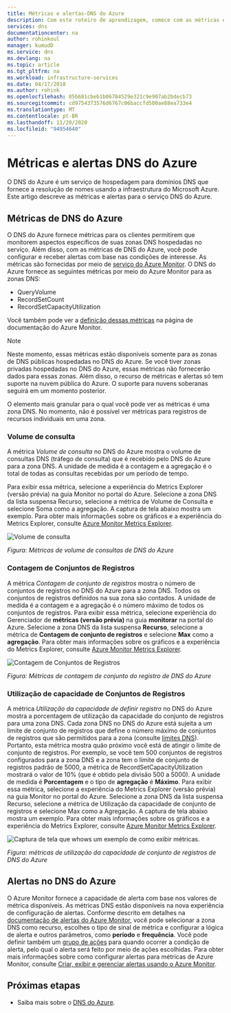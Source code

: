 ```yaml
---
title: Métricas e alertas-DNS do Azure
description: Com este roteiro de aprendizagem, comece com as métricas e os alertas de DNS do Azure.
services: dns
documentationcenter: na
author: rohinkoul
manager: kumudD
ms.service: dns
ms.devlang: na
ms.topic: article
ms.tgt_pltfrm: na
ms.workload: infrastructure-services
ms.date: 04/17/2018
ms.author: rohink
ms.openlocfilehash: 85b681cbeb1b06784529e321c9e907ab2bdecb73
ms.sourcegitcommit: cd9754373576d6767c06baccfd500ae88ea733e4
ms.translationtype: MT
ms.contentlocale: pt-BR
ms.lasthandoff: 11/20/2020
ms.locfileid: "94954640"
---
```

# <a name="azure-dns-metrics-and-alerts"></a>Métricas e alertas DNS do Azure
O DNS do Azure é um serviço de hospedagem para domínios DNS que fornece a resolução de nomes usando a infraestrutura do Microsoft Azure. Este artigo descreve as métricas e alertas para o serviço DNS do Azure.

## <a name="azure-dns-metrics"></a>Métricas de DNS do Azure

O DNS do Azure fornece métricas para os clientes permitirem que monitorem aspectos específicos de suas zonas DNS hospedadas no serviço. Além disso, com as métricas de DNS do Azure, você pode configurar e receber alertas com base nas condições de interesse. As métricas são fornecidas por meio de [serviço do Azure Monitor](../azure-monitor/index.yml). O DNS do Azure fornece as seguintes métricas por meio do Azure Monitor para as zonas DNS:

-   QueryVolume
-   RecordSetCount
-   RecordSetCapacityUtilization

Você também pode ver a [definição dessas métricas](../azure-monitor/platform/metrics-supported.md#microsoftnetworkdnszones) na página de documentação do Azure Monitor.
>[!NOTE]
> Neste momento, essas métricas estão disponíveis somente para as zonas de DNS públicas hospedadas no DNS do Azure. Se você tiver zonas privadas hospedadas no DNS do Azure, essas métricas não fornecerão dados para essas zonas. Além disso, o recurso de métricas e alertas só tem suporte na nuvem pública do Azure. O suporte para nuvens soberanas seguirá em um momento posterior. 

O elemento mais granular para o qual você pode ver as métricas é uma zona DNS. No momento, não é possível ver métricas para registros de recursos individuais em uma zona.

### <a name="query-volume"></a>Volume de consulta

A métrica *Volume de consulta* no DNS do Azure mostra o volume de consultas DNS (tráfego de consulta) que é recebido pelo DNS do Azure para a zona DNS. A unidade de medida é a contagem e a agregação é o total de todas as consultas recebidas por um período de tempo. 

Para exibir essa métrica, selecione a experiência do Metrics Explorer (versão prévia) na guia Monitor no portal do Azure. Selecione a zona DNS da lista suspensa Recurso, selecione a métrica de Volume de Consulta e selecione Soma como a agregação. A captura de tela abaixo mostra um exemplo.  Para obter mais informações sobre os gráficos e a experiência do Metrics Explorer, consulte [Azure Monitor Metrics Explorer](../azure-monitor/platform/metrics-charts.md).

![Volume de consulta](./media/dns-alerts-metrics/dns-metrics-query-volume.png)

*Figura: Métricas de volume de consultas de DNS do Azure*

### <a name="record-set-count"></a>Contagem de Conjuntos de Registros
A métrica *Contagem de conjunto de registros* mostra o número de conjuntos de registros no DNS do Azure para a zona DNS. Todos os conjuntos de registros definidos na sua zona são contados. A unidade de medida é a contagem e a agregação é o número máximo de todos os conjuntos de registros. Para exibir essa métrica, selecione experiência do Gerenciador de **métricas (versão prévia)** na guia **monitorar** na portal do Azure. Selecione a zona DNS da lista suspensa **Recurso**, selecione a métrica de **Contagem de conjunto de registros** e selecione **Max** como a **agregação**. Para obter mais informações sobre os gráficos e a experiência do Metrics Explorer, consulte [Azure Monitor Metrics Explorer](../azure-monitor/platform/metrics-charts.md). 

![Contagem de Conjuntos de Registros](./media/dns-alerts-metrics/dns-metrics-record-set-count.png)

*Figura: Métricas de contagem de conjunto do registro de DNS do Azure*


### <a name="record-set-capacity-utilization"></a>Utilização de capacidade de Conjuntos de Registros
A métrica *Utilização da capacidade de definir registro* no DNS do Azure mostra a porcentagem de utilização da capacidade do conjunto de registros para uma zona DNS. Cada zona DNS no DNS do Azure está sujeita a um limite de conjunto de registros que define o número máximo de conjuntos de registros que são permitidos para a zona (consulte [limites DNS](dns-zones-records.md#limits)). Portanto, esta métrica mostra quão próximo você está de atingir o limite de conjunto de registros. Por exemplo, se você tem 500 conjuntos de registros configurados para a zona DNS e a zona tem o limite de conjunto de registros padrão de 5000, a métrica de RecordSetCapacityUtilization mostrará o valor de 10% (que é obtido pela divisão 500 a 5000). A unidade de medida é **Porcentagem** e o tipo de **agregação** é **Máximo**. Para exibir essa métrica, selecione a experiência do Metrics Explorer (versão prévia) na guia Monitor no portal do Azure. Selecione a zona DNS da lista suspensa Recurso, selecione a métrica de Utilização da capacidade de conjunto de registros e selecione Max como a Agregação. A captura de tela abaixo mostra um exemplo. Para obter mais informações sobre os gráficos e a experiência do Metrics Explorer, consulte [Azure Monitor Metrics Explorer](../azure-monitor/platform/metrics-charts.md). 

![Captura de tela que whows um exemplo de como exibir métricas.](./media/dns-alerts-metrics/dns-metrics-record-set-capacity-uitlization.png)

*Figura: métricas de utilização da capacidade de conjunto de registros de DNS do Azure*

## <a name="alerts-in-azure-dns"></a>Alertas no DNS do Azure
O Azure Monitor fornece a capacidade de alerta com base nos valores de métrica disponíveis. As métricas DNS estão disponíveis na nova experiência de configuração de alertas. Conforme descrito em detalhes na [documentação de alertas do Azure Monitor](../azure-monitor/platform/alerts-metric.md), você pode selecionar a zona DNS como recurso, escolhes o tipo de sinal de métrica e configurar a lógica de alerta e outros parâmetros, como **período** e **frequência**. Você pode definir também um [grupo de ações](../azure-monitor/platform/action-groups.md) para quando ocorrer a condição de alerta, pelo qual o alerta será feito por meio de ações escolhidas. Para obter mais informações sobre como configurar alertas para métricas de Azure Monitor, consulte [Criar, exibir e gerenciar alertas usando o Azure Monitor](../azure-monitor/platform/alerts-metric.md). 

## <a name="next-steps"></a>Próximas etapas
- Saiba mais sobre o [DNS do Azure](dns-overview.md).